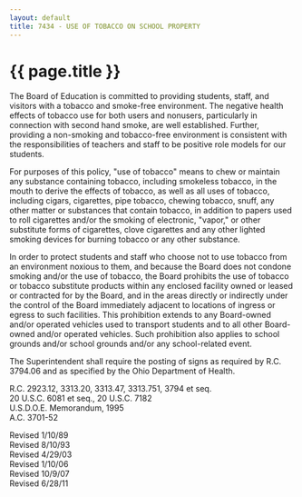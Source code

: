 ```yaml
---
layout: default
title: 7434 - USE OF TOBACCO ON SCHOOL PROPERTY
---
```


{{ page.title }}
================

The Board of Education is committed to providing students, staff, and
visitors with a tobacco and smoke-free environment. The negative health
effects of tobacco use for both users and nonusers, particularly in
connection with second hand smoke, are well established. Further,
providing a non-smoking and tobacco-free environment is consistent with
the responsibilities of teachers and staff to be positive role models
for our students.

For purposes of this policy, "use of tobacco" means to chew or maintain
any substance containing tobacco, including smokeless tobacco, in the
mouth to derive the effects of tobacco, as well as all uses of tobacco,
including cigars, cigarettes, pipe tobacco, chewing tobacco, snuff, any
other matter or substances that contain tobacco, in addition to papers
used to roll cigarettes and/or the smoking of electronic, "vapor," or
other substitute forms of cigarettes, clove cigarettes and any other
lighted smoking devices for burning tobacco or any other substance.

In order to protect students and staff who choose not to use tobacco
from an environment noxious to them, and because the Board does not
condone smoking and/or the use of tobacco, the Board prohibits the use
of tobacco or tobacco substitute products within any enclosed facility
owned or leased or contracted for by the Board, and in the areas
directly or indirectly under the control of the Board immediately
adjacent to locations of ingress or egress to such facilities. This
prohibition extends to any Board-owned and/or operated vehicles used to
transport students and to all other Board-owned and/or operated
vehicles. Such prohibition also applies to school grounds and/or school
grounds and/or any school-related event.

The Superintendent shall require the posting of signs as required by
R.C. 3794.06 and as specified by the Ohio Department of Health.

R.C. 2923.12, 3313.20, 3313.47, 3313.751, 3794 et seq.\
 20 U.S.C. 6081 et seq., 20 U.S.C. 7182\
 U.S.D.O.E. Memorandum, 1995\
 A.C. 3701-52

Revised 1/10/89\
 Revised 8/10/93\
 Revised 4/29/03\
 Revised 1/10/06\
 Revised 10/9/07\
 Revised 6/28/11
